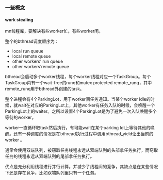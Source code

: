 

### 一些概念

#### work stealing

mn线程库，要解决有些worker忙，有些worker闲。

整个的bthread调度顺序为：
 - local run queue
 - local remote queue
 - other workers’ run queue
 - other workers’remote queue
 
bthread会启动多个worker线程，每个worker线程对应一个TaskGroup。每个TaskGroup内有一个wait-free的runq和mutex protected remote_runq，其中remote_runq用于bthread外创建的task。

整个进程会有4个ParkingLot，用于worker间任务通知。当某个worker idle的时候，就wait在对应的ParkingLot上，其他worker有任务入队的时候，会唤醒一个ParkingLot上的waiter。之所以设置4个ParkingLot是为了避免一次入队唤醒多个等待的worker。

worker一直循环取task然后执行，有可能wait在某个parking lot上等待其他的唤醒。还有一种调度的情况是在bthread执行过程中调用bthread_yield让出当前的worker 。
 
通常会使用双端队列，被窃取任务线程永远从双端队列的头部拿任务执行，而窃取任务的线程永远从双端队列的尾部拿任务执行。 
 
优点是充分利用线程进行并行计算，并减少了线程间的竞争，其缺点是在某些情况下还是存在竞争，比如双端队列里只有一个任务。

